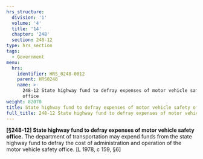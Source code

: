 ```yaml
---
hrs_structure:
  division: '1'
  volume: '4'
  title: '14'
  chapter: '248'
  section: 248-12
type: hrs_section
tags:
  - Government
menu:
  hrs:
    identifier: HRS_0248-0012
    parent: HRS0248
    name: >-
      248-12 State highway fund to defray expenses of motor vehicle safety
      office
weight: 82070
title: State highway fund to defray expenses of motor vehicle safety office
full_title: 248-12 State highway fund to defray expenses of motor vehicle safety office
---
```

**[§248-12] State highway fund to defray expenses of motor vehicle safety office.** The department of transportation may expend funds from the state highway fund to defray the cost of administration and operation of the motor vehicle safety office. [L 1978, c 159, §6]